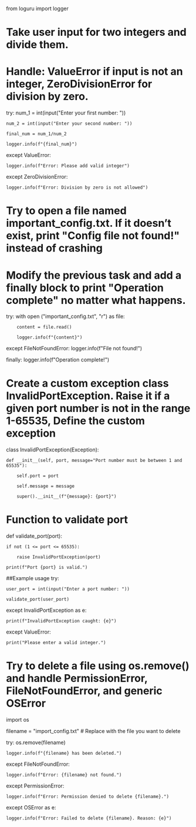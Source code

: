 from loguru import logger

# Take user input for two integers and divide them. 
# Handle: ValueError if input is not an integer, ZeroDivisionError for division by zero.

try:
    num_1 = int(input("Enter your first number: "))
	
    num_2 = int(input("Enter your second number: "))
	
    final_num = num_1/num_2
	
    logger.info(f"{final_num}")
	
except ValueError:

    logger.info(f"Error: Please add valid integer")
	
except ZeroDivisionError:

    logger.info(f"Error: Division by zero is not allowed")

# Try to open a file named important_config.txt. If it doesn’t exist, print "Config file not found!" instead of crashing
# Modify the previous task and add a finally block to print "Operation complete" no matter what happens.

try:
    with open ("important_config.txt", "r") as file:
	
        content = file.read()
		
        logger.info(f"{content}")
		
except FileNotFoundError:
    logger.info(f"File not found!")

finally:
    logger.info(f"Operation complete!")

# Create a custom exception class InvalidPortException. Raise it if a given port number is not in the range 1-65535, Define the custom exception
class InvalidPortException(Exception):

    def __init__(self, port, message="Port number must be between 1 and 65535"):
	
        self.port = port
		
        self.message = message
		
        super().__init__(f"{message}: {port}")

# Function to validate port
def validate_port(port):

    if not (1 <= port <= 65535):
	
        raise InvalidPortException(port)
		
    print(f"Port {port} is valid.")

##Example usage
try:

    user_port = int(input("Enter a port number: "))
	
    validate_port(user_port)
	
except InvalidPortException as e:

    print(f"InvalidPortException caught: {e}")
	
except ValueError:

    print("Please enter a valid integer.")


# Try to delete a file using os.remove() and handle PermissionError, FileNotFoundError, and generic OSError
import os

filename = "import_config.txt"  # Replace with the file you want to delete

try:
    os.remove(filename)
	
    logger.info(f"{filename} has been deleted.")

except FileNotFoundError:

    logger.info(f"Error: {filename} not found.")

except PermissionError:

    logger.info(f"Error: Permission denied to delete {filename}.")

except OSError as e:

    logger.info(f"Error: Failed to delete {filename}. Reason: {e}")
